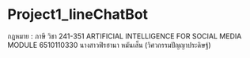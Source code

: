# Project1_lineChatBot
กฎหมาย : ภาษี วิชา 241-351 ARTIFICIAL INTELLIGENCE FOR SOCIAL MEDIA MODULE 6510110330 นางสาวฟิรฮานา หมันเส็น (วิศวกรรมปัญญาประดิษฐ์)

